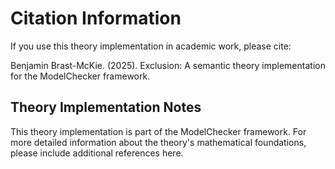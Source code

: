 # Citation Information

If you use this theory implementation in academic work, please cite:

Benjamin Brast-McKie. (2025). Exclusion: A semantic theory implementation for the
ModelChecker framework.

## Theory Implementation Notes

This theory implementation is part of the ModelChecker framework.
For more detailed information about the theory's mathematical foundations,
please include additional references here.
